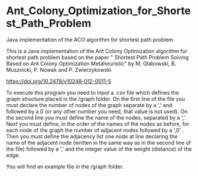 # Ant_Colony_Optimization_for_Shortest_Path_Problem
Java implementation of the ACO algorithm for shortest path problem

This is a Java implementation of the Ant Colony Optimization algorithm for shortest path problem based on the paper 
" Shortest Path Problem Solving Based on Ant Colony Optimization Metaheuristic" by 
M. Głabowski, B. Musznicki, P. Nowak and P. Zwierzykowski

https://doi.org/10.2478/v10248-012-0011-5


To execute this program you need to input a .csv file which defines the graph structure placed in the /graph folder.
On the first line of the file you must declare the number of nodes of the graph separate by a ',' and followed by a 0 (or any other number you need, that value is not used).
On the second line you must define the name of the nodes, separated by a ','.
Next you must define, in the order of the names of the nodes as before, for each node of the graph the number of adjacent nodes followed by a ',0'  .
Then you must define the adjacency list one node at line declaring the name of the adjacent node (written in the same way as in the second line of the file) followed by a ',' and the integer value of the weight (distance) of the edge.

You will find an example file in the /graph folder.
